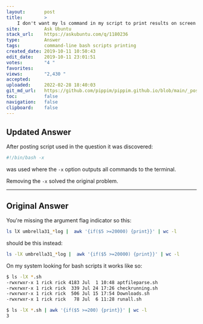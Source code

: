 ```yaml
---
layout:       post
title:        >
    I don't want my ls command in my script to print results on screen
site:         Ask Ubuntu
stack_url:    https://askubuntu.com/q/1180236
type:         Answer
tags:         command-line bash scripts printing
created_date: 2019-10-11 10:50:43
edit_date:    2019-10-11 23:01:51
votes:        "4 "
favorites:    
views:        "2,430 "
accepted:     
uploaded:     2022-02-28 18:40:03
git_md_url:   https://github.com/pippim/pippim.github.io/blob/main/_posts/2019/2019-10-11-I-don_t-want-my-ls-command-in-my-script-to-print-results-on-screen.md
toc:          false
navigation:   false
clipboard:    false
---
```


## Updated Answer

After posting script used in the question it was discovered:

``` bash
#!/bin/bash -x
```

was used where the `-x` option outputs all commands to the terminal. 

Removing the `-x` solved the original problem.

----------

## Original Answer

You're missing the argument flag indicator so this:



``` bash
ls lX umbrella31_*log |  awk '{if($5 >=20000) {print}}' | wc -l
```

should be this instead:

``` bash
ls -lX umbrella31_*log |  awk '{if($5 >=20000) {print}}' | wc -l
```

On my system looking for bash scripts it works like so:

``` bash
$ ls -lX *.sh
-rwxrwxr-x 1 rick rick 4183 Jul  1 10:48 aptfileparse.sh
-rwxrwxr-x 1 rick rick  339 Jul 24 17:26 checkrunning.sh
-rwxrwxr-x 1 rick rick  506 Jul 15 17:54 Downloads.sh
-rwxrwxr-x 1 rick rick   78 Jul  6 11:28 runall.sh

$ ls -lX *.sh | awk '{if($5 >=200) {print}}' | wc -l
3
```

